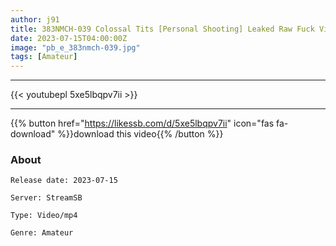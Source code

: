 ```yaml
---
author: j91
title: 383NMCH-039 Colossal Tits [Personal Shooting] Leaked Raw Fuck Video With J-Cup Saffle
date: 2023-07-15T04:00:00Z
image: "pb_e_383nmch-039.jpg"
tags: [Amateur]
---
```

___

{{< youtubepl 5xe5lbqpv7ii >}}
___

{{% button href="https://likessb.com/d/5xe5lbqpv7ii" icon="fas fa-download" %}}download this video{{% /button %}}
### About

`Release date: 2023-07-15`

`Server: StreamSB`

`Type: Video/mp4`

`Genre:	Amateur`